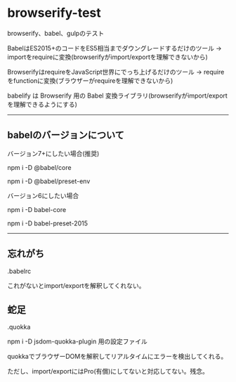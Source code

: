 # browserify-test

browserify、babel、gulpのテスト

BabelはES2015+のコードをES5相当までダウングレードするだけのツール → importをrequireに変換(browserifyがimport/exportを理解できないから)

BrowserifyはrequireをJavaScript世界にでっち上げるだけのツール → requireをfunctionに変換(ブラウザーがrequireを理解できないから)

babelify は Browserify 用の Babel 変換ライブラリ(browserifyがimport/exportを理解できるようにする)

---

## babelのバージョンについて

バージョン7+にしたい場合(推奨)

npm i -D @babel/core

npm i -D @babel/preset-env

バージョン6にしたい場合

npm i -D babel-core

npm i -D babel-preset-2015


---

## 忘れがち

.babelrc

これがないとimport/exportを解釈してくれない。

## 蛇足

.quokka

npm i -D jsdom-quokka-plugin 用の設定ファイル

quokkaでブラウザーDOMを解釈してリアルタイムにエラーを検出してくれる。

ただし、import/exportにはPro(有償)にしてないと対応してない。残念。

